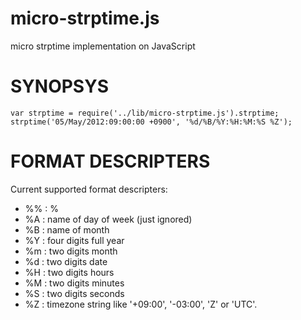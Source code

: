 micro-strptime.js
=================

micro strptime implementation on JavaScript

SYNOPSYS
========

    var strptime = require('../lib/micro-strptime.js').strptime;
    strptime('05/May/2012:09:00:00 +0900', '%d/%B/%Y:%H:%M:%S %Z');

FORMAT DESCRIPTERS
==================

Current supported format descripters:

 * %% : %
 * %A : name of day of week (just ignored)
 * %B : name of month
 * %Y : four digits full year
 * %m : two digits month
 * %d : two digits date
 * %H : two digits hours
 * %M : two digits minutes
 * %S : two digits seconds
 * %Z : timezone string like '+09:00', '-03:00', 'Z' or 'UTC'.



